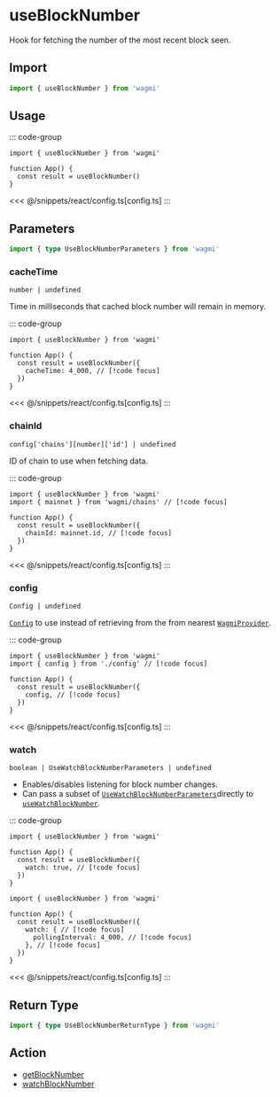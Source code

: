 <script setup>
const packageName = 'wagmi'
const actionName = 'getBlockNumber'
const typeName = 'GetBlockNumber'
const TData = 'bigint'
const TError = 'GetBlockNumberError'
</script>

# useBlockNumber

Hook for fetching the number of the most recent block seen.

## Import

```ts
import { useBlockNumber } from 'wagmi'
```

## Usage

::: code-group
```tsx [index.tsx]
import { useBlockNumber } from 'wagmi'

function App() {
  const result = useBlockNumber()
}
```
<<< @/snippets/react/config.ts[config.ts]
:::

## Parameters

```ts
import { type UseBlockNumberParameters } from 'wagmi'
```

### cacheTime

`number | undefined`

Time in milliseconds that cached block number will remain in memory.

::: code-group
```tsx [index.tsx]
import { useBlockNumber } from 'wagmi'

function App() {
  const result = useBlockNumber({
    cacheTime: 4_000, // [!code focus]
  })
}
```
<<< @/snippets/react/config.ts[config.ts]
:::

### chainId

`config['chains'][number]['id'] | undefined`

ID of chain to use when fetching data.

::: code-group
```tsx [index.tsx]
import { useBlockNumber } from 'wagmi'
import { mainnet } from 'wagmi/chains' // [!code focus]

function App() {
  const result = useBlockNumber({
    chainId: mainnet.id, // [!code focus]
  })
}
```
<<< @/snippets/react/config.ts[config.ts]
:::

### config

`Config | undefined`

[`Config`](/react/createConfig#config) to use instead of retrieving from the from nearest [`WagmiProvider`](/react/WagmiProvider).

::: code-group
```tsx [index.tsx]
import { useBlockNumber } from 'wagmi'
import { config } from './config' // [!code focus]

function App() {
  const result = useBlockNumber({
    config, // [!code focus]
  })
}
```
<<< @/snippets/react/config.ts[config.ts]
:::

### watch

`boolean | UseWatchBlockNumberParameters | undefined`

- Enables/disables listening for block number changes.
- Can pass a subset of [`UseWatchBlockNumberParameters`](/react/hooks/useWatchBlockNumber#parameters)directly to [`useWatchBlockNumber`](/react/hooks/useWatchBlockNumber).

::: code-group
```tsx [index.tsx]
import { useBlockNumber } from 'wagmi'

function App() {
  const result = useBlockNumber({
    watch: true, // [!code focus]
  })
}
```
```tsx [index-2.tsx]
import { useBlockNumber } from 'wagmi'

function App() {
  const result = useBlockNumber({
    watch: { // [!code focus]
      pollingInterval: 4_000, // [!code focus]
    }, // [!code focus]
  })
}
```
<<< @/snippets/react/config.ts[config.ts]
:::

<!--@include: @shared/query-options.md-->

## Return Type

```ts
import { type UseBlockNumberReturnType } from 'wagmi'
```

<!--@include: @shared/query-result.md-->

<!--@include: @shared/query-imports.md-->

## Action

- [getBlockNumber](/core/actions/getBlockNumber)
- [watchBlockNumber](/core/actions/getBlockNumber#watchblocknumber)